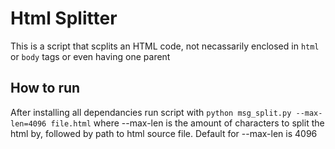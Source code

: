 # Html Splitter

This is a script that scplits an HTML code, not necassarily enclosed in `html` or `body` tags or even having one parent

## How to run

After installing all dependancies run script with `python msg_split.py --max-len=4096 file.html` where --max-len is the amount of characters to split the html by, followed by path to html source file. Default for --max-len is 4096

